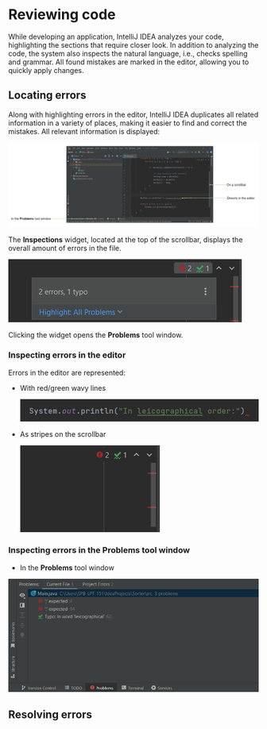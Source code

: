 # Reviewing code

While developing an application, IntelliJ IDEA analyzes your code, highlighting the sections that require closer look. In addition to analyzing the code, the system also inspects the natural language, i.e., checks spelling and grammar. All found mistakes are marked in the editor, allowing you to quickly apply changes.

## Locating errors

Along with highlighting errors in the editor, IntelliJ IDEA duplicates all related information in a variety of places, making it easier to find and correct the mistakes. All relevant information is displayed:

![errors overview](https://github.com/EPprivate/private_repo/blob/main/images/errors%20overview.png?raw=true)

The **Inspections** widget, located at the top of the scrollbar, displays the overall amount of errors in the file.

![inspections widget](https://github.com/EPprivate/private_repo/blob/main/images/inspections%20widget.png?raw=true)

Clicking the widget opens the **Problems** tool window.

### Inspecting errors in the editor

Errors in the editor are represented:

- With red/green wavy lines

  ![errors as wavy lines](https://github.com/EPprivate/private_repo/blob/main/images/errors%20as%20wavy%20lines.png?raw=true)
  
- As stripes on the scrollbar

  ![stripes on a scroll bar](https://github.com/EPprivate/private_repo/blob/main/images/stripes%20on%20a%20scroll%20bar.png?raw=true)

### Inspecting errors in the Problems tool window

- In the **Problems** tool window

![problems tab](https://github.com/EPprivate/private_repo/blob/main/images/problems%20tab.png?raw=true)

## Resolving errors


